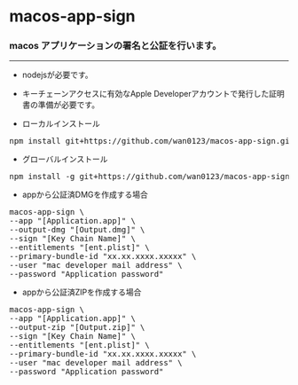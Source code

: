 # macos-app-sign

### macos アプリケーションの署名と公証を行います。

---


* nodejsが必要です。
 * キーチェーンアクセスに有効なApple Developerアカウントで発行した証明書の準備が必要です。

* ローカルインストール
<pre>
npm install git+https://github.com/wan0123/macos-app-sign.git
</pre>

* グローバルインストール
<pre>
npm install -g git+https://github.com/wan0123/macos-app-sign.git
</pre>


* appから公証済DMGを作成する場合

<pre>
macos-app-sign \
--app "[Application.app]" \
--output-dmg "[Output.dmg]" \
--sign "[Key Chain Name]" \
--entitlements "[ent.plist]" \
--primary-bundle-id "xx.xx.xxxx.xxxxx" \
--user "mac developer mail address" \
--password "Application password"
</pre>

* appから公証済ZIPを作成する場合

<pre>
macos-app-sign \
--app "[Application.app]" \
--output-zip "[Output.zip]" \
--sign "[Key Chain Name]" \
--entitlements "[ent.plist]" \
--primary-bundle-id "xx.xx.xxxx.xxxxx" \
--user "mac developer mail address" \
--password "Application password"
</pre>